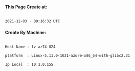 
   
#### This Page Create at:

```bash

2021-12-03 - 09:16:32 UTC

```

#### Create By Machine:

```bash

Host Name : fv-az74-824

platform  : Linux-5.11.0-1021-azure-x86_64-with-glibc2.31

Ip Local  : 10.1.0.155

```

